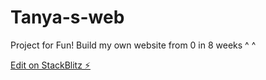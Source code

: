 # Tanya-s-web
Project for Fun!
Build my own website from 0 in 8 weeks ^ ^

[Edit on StackBlitz ⚡️](https://stackblitz.com/edit/web-platform-jzgvwz)
